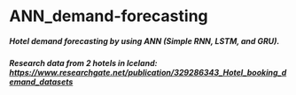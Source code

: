 # ANN_demand-forecasting
##### Hotel demand forecasting by using ANN (Simple RNN, LSTM, and GRU).
##### Research data from 2 hotels in Iceland: https://www.researchgate.net/publication/329286343_Hotel_booking_demand_datasets
